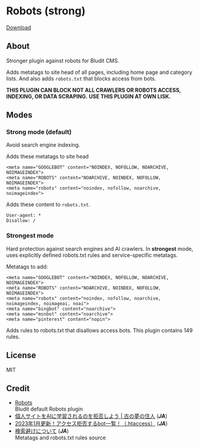 # Robots (strong)

[Download](https://github.com/sakanafurai/robots-strong/releases/download/1.3.1/robots-strong.zip)

## About
Stronger plugin against robots for Bludit CMS.

Adds metatags to site head of all pages, including home page and category lists.
And also adds ```robots.txt``` that blocks access from bots. 

**THIS PLUGIN CAN BLOCK NOT ALL CRAWLERS OR ROBOTS ACCESS, INDEXING, OR DATA SCRAPING.**
**USE THIS PLUGIN AT OWN LISK.**

## Modes

### Strong mode (default)
Avoid search engine indexing.

Adds these metatags to site head 
```
<meta name="GOOGLEBOT" content="NOINDEX, NOFOLLOW, NOARCHIVE, NOIMAGEINDEX">
<meta name="ROBOTS" content="NOARCHIVE, NOINDEX, NOFOLLOW, NOIMAGEINDEX">
<meta name="robots" content="noindex, nofollow, noarchive, noimageindex">
```
Adds these content to ```robots.txt```.
```
User-agent: *
Disallow: /
```

### Strongest mode
Hard protection against search engines and AI crawlers. In **strongest** mode, uses explicitly defined robots.txt rules and service-specific metatags.

Metatags to add:
```
<meta name="GOOGLEBOT" content="NOINDEX, NOFOLLOW, NOARCHIVE, NOIMAGEINDEX">
<meta name="ROBOTS" content="NOARCHIVE, NOINDEX, NOFOLLOW, NOIMAGEINDEX">
<meta name="robots" content="noindex, nofollow, noarchive, noimageindex, noimageai, noai">
<meta name="bingbot" content="noarchive">
<meta name="msnbot" content="noarchive">
<meta name="pinterest" content="nopin">
```

Adds rules to robots.txt that disallows access bots.
This plugin contains 149 rules.

## License
MIT

## Credit
* [Robots](https://github.com/bludit/bludit/tree/v3.0/bl-plugins/robots)<br>
Bludit default Robots plugin
* [個人サイトをAIに学習されるのを拒否しよう | 古の夢の住人](https://blog.yume-saku.site/ai-learning/) (***JA***)
* [2023年1月更新！アクセス拒否するbot一覧！（.htaccess）](https://parudou5.com/webseisaku/113/) (***JA***)
* [検索避けについて](https://con.jp/seo/borocchi/noseo.html) (***JA***)<br>
Metatags and robots.txt rules source
